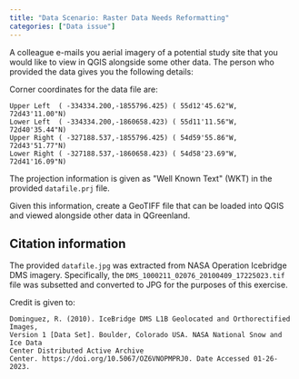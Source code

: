 ```yaml
---
title: "Data Scenario: Raster Data Needs Reformatting"
categories: ["Data issue"]
---
```


A colleague e-mails you aerial imagery of a potential study site that you would
like to view in QGIS alongside some other data. The person who provided the data
gives you the following details:


Corner coordinates for the data file are:

```text
Upper Left  ( -334334.200,-1855796.425) ( 55d12'45.62"W, 72d43'11.00"N)
Lower Left  ( -334334.200,-1860658.423) ( 55d11'11.56"W, 72d40'35.44"N)
Upper Right ( -327188.537,-1855796.425) ( 54d59'55.86"W, 72d43'51.77"N)
Lower Right ( -327188.537,-1860658.423) ( 54d58'23.69"W, 72d41'16.09"N)
```

The projection information is given as "Well Known Text" (WKT) in the provided
`datafile.prj` file.

Given this information, create a GeoTIFF file that can be loaded into QGIS and
viewed alongside other data in QGreenland.


## Citation information

The provided `datafile.jpg` was extracted from NASA Operation Icebridge DMS
imagery. Specifically, the `DMS_1000211_02076_20100409_17225023.tif` file was
subsetted and converted to JPG for the purposes of this exercise.

Credit is given to:

```text
Dominguez, R. (2010). IceBridge DMS L1B Geolocated and Orthorectified Images,
Version 1 [Data Set]. Boulder, Colorado USA. NASA National Snow and Ice Data
Center Distributed Active Archive
Center. https://doi.org/10.5067/OZ6VNOPMPRJ0. Date Accessed 01-26-2023.
```

